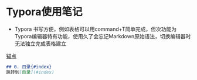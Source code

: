 # Typora使用笔记

* Typora 书写方便，例如表格可以用command+T简单完成，但次功能为Typora编辑器特有功能，使用久了会忘记Markdown原始语法，切换编辑器时无法独立完成表格建立







[锚点](#eee)

```markdown
## 0. 目录{#index}
跳转到[目录](#index)
```

